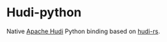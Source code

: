 # Hudi-python

Native [Apache Hudi](https://github.com/apache/hudi) Python binding based
on [hudi-rs](https://github.com/apache/hudi-rs).
